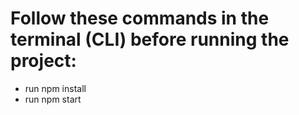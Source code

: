 # Follow these commands in the terminal (CLI) before running the project:
- run npm install
- run npm start